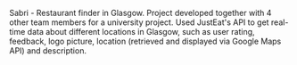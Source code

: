Sabri - Restaurant finder in Glasgow. Project developed together with 4 other team members for a university project. Used JustEat's API to get real-time data about different locations in Glasgow, such as user rating, feedback, logo picture, location (retrieved and displayed via Google Maps API) and description.
